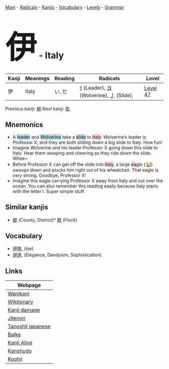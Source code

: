 <style> bigfont {font-size: 100px}</style>
[Main](../index.md) -
[Radicals](../radicals.md) -
[Kanjis](../kanjis.md) -
[Vocabulary](../vocabulary.md) -
[Levels](../levels.md) -
[Grammar](../grammar.md)
# <bigfont> 伊</bigfont> - Italy 

| Kanji | Meanings | Reading | Radicals | Level |
| --- | --- | --- | --- | --- |
| 伊 | Italy | い, だ | [ｲ](../radicals/ｲ.md) (Leader), [ヨ](../radicals/ヨ.md) (Wolverine), [丿](../radicals/丿.md) (Slide),  | [Level 47](../levels/wk_level47.md) |

Previous kanji: [柳](柳.md) Next kanji: [佐](佐.md) 

## Mnemonics
 * A <span style="background-color:#ADD8E6"> leader</span> and <span style="background-color:#ADD8E6"> Wolverine</span> take a <span style="background-color:#ADD8E6"> slide</span> to <span style="background-color:#ffcccb"> Italy</span>. Wolverine’s leader is Professor X, and they are both sliding down a big slide to Italy. How fun!
* Imagine Wolverine and his leader Professor X going down this slide to Italy. Hear them wooping and cheering as they ride down the slide. Whee~
* Before Professor X can get off the slide into <span style="background-color:#ffcccb"> Italy</span>, a large <span style="background-color:#ffcccb"> ea</span>gle (<span style="background-color:#fed8b1"> [い](https://jisho.org/search/い)</span>) swoops down and plucks him right out of his wheelchair. That eagle is very strong. Goodbye, Professor X!
* Imagine this eagle carrying Professor X away from Italy and out over the ocean. You can also remember this reading easily because Italy starts with the letter I. Super simple stuff.


## Similar kanjis
 * [郡](郡.md) (County, District)* [群](群.md) (Flock)


## Vocabulary
 * [伊勢](../vocabulary/伊.md), (Ise)
* [伊達](../vocabulary/伊.md), (Elegance, Dandyism, Sophistication)



## Links 

| Webpage |
| --- |
| [Wanikani          ](https://www.wanikani.com/kanji/伊) |
| [Wiktionary        ](https://en.wiktionary.org/wiki/伊) |
| [Kanji damage      ](http://www.kanjidamage.com/kanji/search?utf8=✓&q=伊) |
| [Jitenon           ](https://jitenon.com/kanji/伊) |
| [Tanoshii japanese ](https://www.tanoshiijapanese.com/dictionary/kanji.cfm?k=伊) |
| [Baike             ](https://baike.baidu.com/item/伊) |
| [Kanji Alive       ](https://app.kanjialive.com/伊) |
| [Kanshudo          ](https://www.kanshudo.com/searchmn?q=伊) |
| [Koohii            ](https://kanji.koohii.com/study/kanji/伊) |
